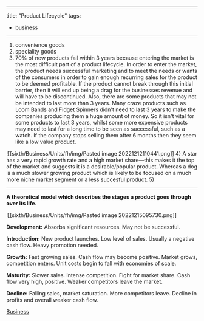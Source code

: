 
---
title: "Product Lifecycle"
tags:
- business
---

1) convenience goods
2) speciality goods
3) 70% of new products fail within 3 years because entering the market is the most difficult part of a product lifecycle. In order to enter the market, the product needs successful marketing and to meet the needs or wants of the consumers in order to gain enough recurring sales for the product to be deemed profitable. If the product cannot break through this initial barrier, then it will end up being a drag for the businesses revenue and will have to be discontinued. Also, there are some products that may not be intended to last more than 3 years. Many craze products such as Loom Bands and Fidget Spinners didn't need to last 3 years to make the companies producing them a huge amount of money. So it isn't vital for some products to last 3 years, whilst some more expensive products may need to last for a long time to be seen as successful, such as a watch. If the company stops selling them after 6 months then they seem like a low value product.

![[sixth/Business/Units/fh/img/Pasted image 20221212110441.png]]
4) A star has a very rapid growth rate and a high market share—this makes it the top of the market and suggests it is a desirable/popular product. Whereas a dog is a much slower growing product which is likely to be focused on a much more niche market segment or a less succesful product.
5) 


---

**A theoretical model which describes the stages a product goes through over its life.**

![[sixth/Business/Units/fh/img/Pasted image 20221215095730.png]]

**Development:** Absorbs significant resources. May not be successful.

**Introduction:** New product launches. Low level of sales. Usually a negative cash flow. Heavy promotion needed.

**Growth:** Fast growing sales. Cash flow may become positive. Market grows, competition enters. Unit costs begin to fall with economies of scale.

**Maturity:** Slower sales. Intense competition. Fight for market share. Cash flow very high, positive. Weaker competitors leave the market.

**Decline:** Falling sales, market saturation. More competitors leave. Decline in profits and overall weaker cash flow. 

[Business](/Business)